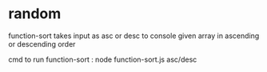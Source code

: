 # random
function-sort takes input as asc or desc to console given array in ascending or descending order

cmd to run function-sort : node function-sort.js asc/desc
